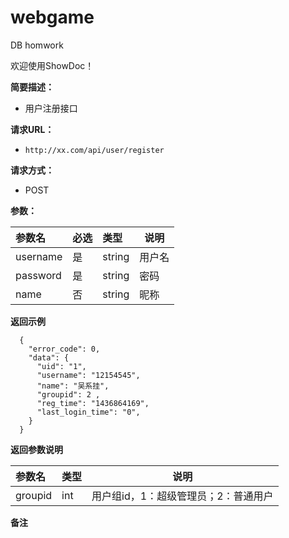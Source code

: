 # webgame
DB homwork



欢迎使用ShowDoc！
    
**简要描述：** 

- 用户注册接口

**请求URL：** 
- ` http://xx.com/api/user/register `
  
**请求方式：**
- POST 

**参数：** 

|参数名|必选|类型|说明|
|:----    |:---|:----- |-----   |
|username |是  |string |用户名   |
|password |是  |string | 密码    |
|name     |否  |string | 昵称    |

 **返回示例**

``` 
  {
    "error_code": 0,
    "data": {
      "uid": "1",
      "username": "12154545",
      "name": "吴系挂",
      "groupid": 2 ,
      "reg_time": "1436864169",
      "last_login_time": "0",
    }
  }
```

 **返回参数说明** 

|参数名|类型|说明|
|:-----  |:-----|-----                           |
|groupid |int   |用户组id，1：超级管理员；2：普通用户  |

 **备注** 